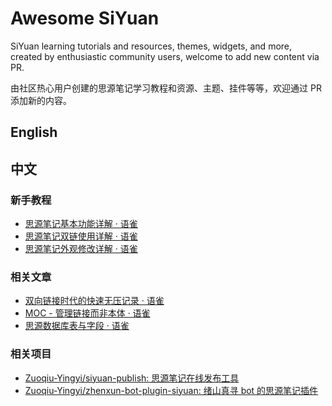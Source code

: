 # Awesome SiYuan

SiYuan learning tutorials and resources, themes, widgets, and more, created by enthusiastic community users, welcome to add new content via PR.

由社区热心用户创建的思源笔记学习教程和资源、主题、挂件等等，欢迎通过 PR 添加新的内容。

## English


## 中文

### 新手教程

* [思源笔记基本功能详解 · 语雀](https://www.yuque.com/u25584857/ryp75p/cd49lz)
* [思源笔记双链使用详解 · 语雀](https://www.yuque.com/u25584857/ryp75p/tcv57u)
* [思源笔记外观修改详解 · 语雀](https://www.yuque.com/u25584857/ryp75p/sgf58w)

### 相关文章

* [双向链接时代的快速无压记录 · 语雀](https://www.yuque.com/deerain/gannbs/ffqk2e)
* [MOC - 管理链接而非本体 · 语雀](https://www.yuque.com/deerain/gannbs/hb0gsd)
* [思源数据库表与字段 · 语雀](https://www.yuque.com/siyuannote/docs/go7uom#04ea747f)

### 相关项目

* [Zuoqiu-Yingyi/siyuan-publish: 思源笔记在线发布工具](https://github.com/Zuoqiu-Yingyi/siyuan-publish)
* [Zuoqiu-Yingyi/zhenxun-bot-plugin-siyuan: 绪山真寻 bot 的思源笔记插件](https://github.com/Zuoqiu-Yingyi/zhenxun-bot-plugin-siyuan)
